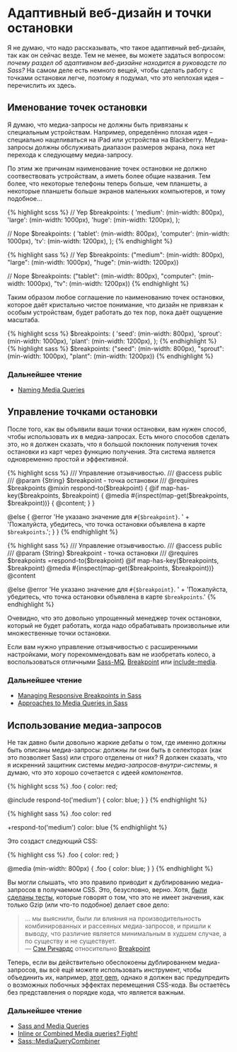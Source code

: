 
# Адаптивный веб-дизайн и точки остановки

Я не думаю, что надо рассказывать, что такое адаптивный веб-дизайн, так как он сейчас везде. Тем не менее, вы можете задаться вопросом: *почему раздел об адаптивном веб-дизайне находится в руководсте по Sass?* На самом деле есть немного вещей, чтобы сделать работу с точками остановки легче, поэтому я подумал, что это неплохая идея – перечислить их здесь.







## Именование точек остановки

Я думаю, что медиа-запросы не должны быть привязаны к специальным устройствам. Например, определённо плохая идея – специально нацеливаться на iPad или устройства на Blackberry. Медиа-запросы должны обслуживать диапазон размеров экрана, пока нет перехода к следующему медиа-запросу.

По этим же причинам наименование точек остановки не должно соотвествовать устройствам, а иметь более общие названия. Тем более, что некоторые телефоны теперь больше, чем планшеты, а некоторые планшеты больше экранов маленьких компьютеров, и тому подобное…

<div class="code-block">
  <div class="code-block__wrapper" data-syntax="scss">
{% highlight scss %}
// Yep
$breakpoints: (
  'medium': (min-width: 800px),
  'large': (min-width: 1000px),
  'huge': (min-width: 1200px),
);

// Nope
$breakpoints: (
  'tablet': (min-width: 800px),
  'computer': (min-width: 1000px),
  'tv': (min-width: 1200px),
);
{% endhighlight %}
  </div>
  <div class="code-block__wrapper" data-syntax="sass">
{% highlight sass %}
// Yep
$breakpoints: ("medium": (min-width: 800px), "large": (min-width: 1000px), "huge": (min-width: 1200px))

// Nope
$breakpoints: ("tablet": (min-width: 800px), "computer": (min-width: 1000px), "tv": (min-width: 1200px))
{% endhighlight %}
  </div>
</div>

Таким образом любое соглашение по наименованию точек остановки, которое даёт кристально чистое понимание, что дизайн не привязан к особым устройствам, будет работать до тех пор, пока даёт ощущение масштаба.

<div class="code-block">
  <div class="code-block__wrapper" data-syntax="scss">
{% highlight scss %}
$breakpoints: (
  'seed': (min-width: 800px),
  'sprout': (min-width: 1000px),
  'plant': (min-width: 1200px),
);
{% endhighlight %}
  </div>
  <div class="code-block__wrapper" data-syntax="sass">
{% highlight sass %}
$breakpoints: ("seed": (min-width: 800px), "sprout": (min-width: 1000px), "plant": (min-width: 1200px))
{% endhighlight %}
  </div>
</div>




### Дальнейшее чтение

* [Naming Media Queries](http://css-tricks.com/naming-media-queries/)






## Управление точками остановки

После того, как вы объявили ваши точки остановки, вам нужен способ, чтобы использовать их в медиа-запросах. Есть много способов сделать это, но я должен сказать, что я большой поклонник получения точек остановки из карт через функцию получения. Эта система является одновременно простой и эффективной.

<div class="code-block">
  <div class="code-block__wrapper" data-syntax="scss">
{% highlight scss %}
/// Управление отзывчивостью.
/// @access public
/// @param {String} $breakpoint - точка остановки
/// @requires $breakpoints
@mixin respond-to($breakpoint) {
  @if map-has-key($breakpoints, $breakpoint) {
    @media #{inspect(map-get($breakpoints, $breakpoint))} {
      @content;
    }
  }

  @else {
    @error 'Не указано значение для `#{$breakpoint}`. '
         + 'Пожалуйста, убедитесь, что точка остановки объявлена в карте `$breakpoints`.';
  }
}
{% endhighlight %}
  </div>
  <div class="code-block__wrapper" data-syntax="sass">
{% highlight sass %}
/// Управление отзывчивостью.
/// @access public
/// @param {String} $breakpoint - точка остановки
/// @requires $breakpoints
=respond-to($breakpoint)
  @if map-has-key($breakpoints, $breakpoint)
    @media #{inspect(map-get($breakpoints, $breakpoint))}
      @content

  @else
    @error 'Не указано значение для `#{$breakpoint}`. '
         + 'Пожалуйста, убедитесь, что точка остановки объявлена в карте `$breakpoints`.'
{% endhighlight %}
  </div>
</div>

<div class="note">
  <p>Очевидно, что это довольно упрощенный менеджер точек остановки, который не будет работать, когда надо обрабатывать произвольные или множественные точки остановки.</p>
  <p>Если вам нужно управление отзывчивостью с расширенными настройками, могу порекоммендовать вам не изобретать колесо, а воспользоваться отличными <a href="https://github.com/sass-mq/sass-mq">Sass-MQ</a>, <a href="http://breakpoint-sass.com/">Breakpoint</a> или <a href="https://github.com/eduardoboucas/include-media">include-media</a>.</p>
</div>



### Дальнейшее чтение

* [Managing Responsive Breakpoints in Sass](http://www.sitepoint.com/managing-responsive-breakpoints-sass/)
* [Approaches to Media Queries in Sass](http://css-tricks.com/approaches-media-queries-sass/)






## Использование медиа-запросов

Не так давно были довольно жаркие дебаты о том, где именно должны быть описаны медиа-запросы: должны ли они быть в селекторах (как это позволяет Sass) или строго отделены от них? Я должен сказать, что я искренний защитник системы *медиа-запросов-внутри-системы*, я думаю, что это хорошо сочетается с идеей *компонентов*.

<div class="code-block">
  <div class="code-block__wrapper" data-syntax="scss">
{% highlight scss %}
.foo {
  color: red;

  @include respond-to('medium') {
    color: blue;
  }
}
{% endhighlight %}
  </div>
  <div class="code-block__wrapper" data-syntax="sass">
{% highlight sass %}
.foo
  color: red

  +respond-to('medium')
    color: blue
{% endhighlight %}
  </div>
</div>

Это создаст следующий CSS:

{% highlight css %}
.foo {
  color: red;
}

@media (min-width: 800px) {
  .foo {
    color: blue;
  }
}
{% endhighlight %}

Вы могли слышать, что это правило приводит к дублированию медиа-запросов в получаемом CSS. Это, безусловно, верно. Хотя, [были сделаны тесты](http://sasscast.tumblr.com/post/38673939456/sass-and-media-queries), которые говорят о том, что это не имеет значения, как только Gzip (или что-то подобное) делает свое дело:

> … мы выяснили, были ли влияния на производительность комбинированных и рассеяных медиа-запросов, и пришли к выводу, что различие является минимальным в худшем случае, а по существу и не существует.<br>
> &mdash; [Сэм Ричардс](https://twitter.com/snugug) относительно [Breakpoint](http://breakpoint-sass.com/)

Теперь, если вы действительно обеспокоены дублированнем медиа-запросов, вы всё ещё можете использовать инструмент, чтобы объединить их, например, [этот gem](https://github.com/aaronjensen/sass-media_query_combiner), однако я должен вас предупредить о возможных побочных эффектах перемещения CSS-кода. Вы остаетёсь без представления о порядке кода, что является важным.



### Дальнейшее чтение

* [Sass and Media Queries](http://sasscast.tumblr.com/post/38673939456/sass-and-media-queries)
* [Inline or Combined Media queries? Fight!](http://benfrain.com/inline-or-combined-media-queries-in-sass-fight/)
* [Sass::MediaQueryCombiner](https://github.com/aaronjensen/sass-media_query_combiner)
